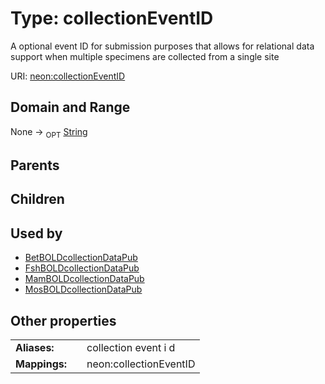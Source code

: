 
# Type: collectionEventID


A optional event ID for submission purposes that allows for relational data support when multiple specimens are collected from a single site

URI: [neon:collectionEventID](https://data.neonscience.org/collectionEventID)


## Domain and Range

None ->  <sub>OPT</sub> [String](types/String.md)

## Parents


## Children


## Used by

 * [BetBOLDcollectionDataPub](BetBOLDcollectionDataPub.md)
 * [FshBOLDcollectionDataPub](FshBOLDcollectionDataPub.md)
 * [MamBOLDcollectionDataPub](MamBOLDcollectionDataPub.md)
 * [MosBOLDcollectionDataPub](MosBOLDcollectionDataPub.md)

## Other properties

|  |  |  |
| --- | --- | --- |
| **Aliases:** | | collection event i d |
| **Mappings:** | | neon:collectionEventID |

